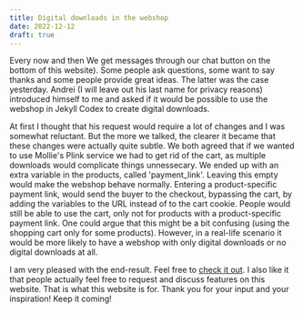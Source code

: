 ```yaml
---
title: Digital downloads in the webshop
date: 2022-12-12
draft: true
---
```


Every now and then We get messages through our chat button on the bottom of this website). Some people ask questions, some want to say thanks and some people provide great ideas. The latter was the case yesterday. Andrei (I will leave out his last name for privacy reasons) introduced himself to me and asked if it would be possible to use the webshop in Jekyll Codex to create digital downloads.

At first I thought that his request would require a lot of changes and I was somewhat reluctant. But the more we talked, the clearer it became that these changes were actually quite subtle. We both agreed that if we wanted to use Mollie's Plink service we had to get rid of the cart, as multiple downloads would complicate things unnessecary. We ended up with an extra variable in the products, called 'payment_link'. Leaving this empty would make the webshop behave normally. Entering a product-specific payment link, would send the buyer to the checkout, bypassing the cart, by adding the variables to the URL instead of to the cart cookie. People would still be able to use the cart, only not for products with a product-specific payment link. One could argue that this might be a bit confusing (using the shopping cart only for some products). However, in a real-life scenario it would be more likely to have a webshop with only digital downloads or no digital downloads at all.

I am very pleased with the end-result. Feel free to [check it out](/donate/digitaldownload/). I also like it that people actually feel free to request and discuss features on this website. That is what this website is for. Thank you for your input and your inspiration! Keep it coming!
